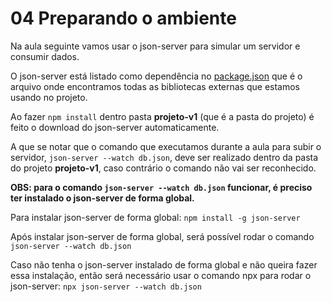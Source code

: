 # 04 Preparando o ambiente

Na aula seguinte vamos usar o json-server para simular um servidor e consumir dados.

O json-server está listado como dependência no [package.json](../projeto-v1/package.json) que é o arquivo onde encontramos todas as bibliotecas externas que estamos usando no projeto. 

Ao fazer `npm install` dentro pasta **projeto-v1** (que é a pasta do projeto) é feito o download do json-server automaticamente.

A que se notar que o comando que executamos durante a aula para subir o servidor, `json-server --watch db.json`, deve ser realizado dentro da pasta do projeto **projeto-v1**, caso contrário o comando não vai ser reconhecido.

**OBS: para o comando `json-server --watch db.json` funcionar, é preciso ter instalado o json-server de forma global.**

Para instalar json-server de forma global: `npm install -g json-server`

Após instalar json-server de forma global, será possível rodar o comando `json-server --watch db.json`

Caso não tenha o json-server instalado de forma global e não queira fazer essa instalação, então será necessário usar o comando npx para rodar o json-server: `npx json-server --watch db.json`





